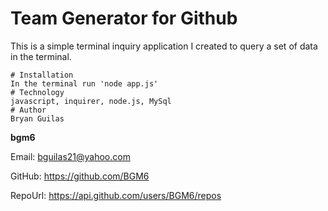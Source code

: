  # Team Generator for Github 
 This is a simple terminal inquiry application I created to query a set of data in the terminal.

    # Installation
    In the terminal run 'node app.js'
    # Technology
    javascript, inquirer, node.js, MySql
    # Author 
    Bryan Guilas
**bgm6**
    
Email: bguilas21@yahoo.com
    
GitHub: https://github.com/BGM6
    
RepoUrl: https://api.github.com/users/BGM6/repos

                
